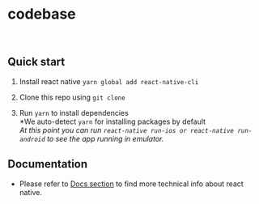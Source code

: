 <h1>codebase</h1>
<br />

## Quick start

1. Install react native `yarn global add react-native-cli`

1. Clone this repo using `git clone`

1. Run `yarn` to install dependencies<br />
   *We auto-detect `yarn` for installing packages by default<br />
   *At this point you can run `react-native run-ios or react-native run-android` to see the app running in emulator.*

## Documentation

- Please refer to <a href="https://facebook.github.io/react-native/docs/getting-started">Docs section</a> to find more technical info about react native.
